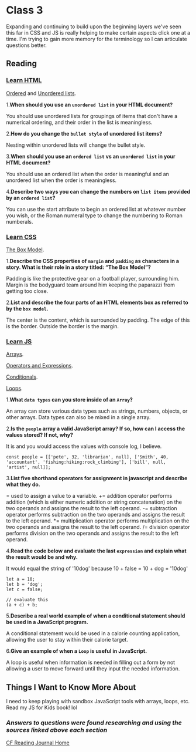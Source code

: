 # Class 3

Expanding and continuing to build upon the beginning layers we've seen this far in CSS and JS is really helping to make certain aspects click one at a time. I'm trying to gain more memory for the terminology so I can articulate questions better.

## Reading

### [Learn HTML](https://developer.mozilla.org/en-US/docs/Web/HTML)

[Ordered](https://developer.mozilla.org/en-US/docs/Web/HTML/Element/ol) and [Unordered lists](https://developer.mozilla.org/en-US/docs/Web/HTML/Element/ul).

1.**When should you use an `unordered list` in your HTML document?**

You should use unordered lists for groupings of items that don't have a numerical ordering, and their order in the list is meaningless.

2.**How do you change the `bullet style` of unordered list items?**

Nesting within unordered lists will change the bullet style.

3.**When should you use an `ordered list` vs an `unordered list` in your HTML document?**

You should use an ordered list when the order is meaningful and an unordered list when the order is meaningless.

4.**Describe two ways you can change the numbers on `list items` provided by an `ordered list`?**

You can use the start attribute to begin an ordered list at whatever number you wish, or the Roman numeral type to change the numbering to Roman numberals.

### [Learn CSS](https://developer.mozilla.org/en-US/docs/Learn/CSS)

[The Box Model](https://developer.mozilla.org/en-US/docs/Learn/CSS/Building_blocks/The_box_model).

1.**Describe the CSS properties of `margin` and `padding` as characters in a story. What is their role in a story titled: “The Box Model”?**

Padding is like the protective gear on a football player, surrounding him. Margin is the bodyguard team around him keeping the paparazzi from getting too close.

2.**List and describe the four parts of an HTML elements box as referred to by the `box model`.**

The center is the content, which is surrounded by padding. The edge of this is the border. Outside the border is the margin.

### [Learn JS](https://developer.mozilla.org/en-US/docs/Learn/JavaScript)

[Arrays](https://developer.mozilla.org/en-US/docs/Learn/JavaScript/First_steps/Arrays).

[Operators and Expressions](https://developer.mozilla.org/en-US/docs/Web/JavaScript/Guide/Expressions_and_Operators).

[Conditionals](https://developer.mozilla.org/en-US/docs/Learn/JavaScript/Building_blocks/conditionals).

[Loops](https://developer.mozilla.org/en-US/docs/Learn/JavaScript/Building_blocks/Looping_code).

1.**What `data types` can you store inside of an `Array`?**

An array can store various data types such as strings, numbers, objects, or other arrays. Data types can also be mixed in a single array.

2.**Is the `people` array a valid JavaScript array? If so, how can I access the values stored? If not, why?**

It is and you would access the values with console log, I believe.

 ```text
 const people = [['pete', 32, 'librarian', null], ['Smith', 40, 'accountant', 'fishing:hiking:rock_climbing'], ['bill', null, 'artist', null]];
```

3.**List five shorthand operators for assignment in javascript and describe what they do.**

= used to assign a value to a variable.
+= addition operator performs addition (which is either numeric addition or string concatenation) on the two operands and assigns the result to the left operand.
-= subtraction operator performs subtraction on the two operands and assigns the result to the left operand.
*= multiplication operator performs multiplication on the two operands and assigns the result to the left operand.
/= division operator performs division on the two operands and assigns the result to the left operand.

4.**Read the code below and evaluate the last `expression` and explain what the result would be and why.**

It would equal the string of '10dog' because 10 + false = 10 + dog = '10dog'

 ```text
 let a = 10;
 let b = 'dog';
 let c = false;

 // evaluate this
 (a + c) + b;
 ```

5.**Describe a real world example of when a conditional statement should be used in a JavaScript program.**

A conditional statement would be used in a calorie counting application, allowing the user to stay within their calorie target.

6.**Give an example of when a `Loop` is useful in JavaScript.**

A loop is useful when information is needed in filling out a form by not allowing a user to move forward until they input the needed information.

## Things I Want to Know More About

I need to keep playing with sandbox JavaScript tools with arrays, loops, etc. Read my JS for Kids book! lol

### ***Answers to questions were found researching and using the sources linked above each section***

[CF Reading Journal Home](../README.md)
